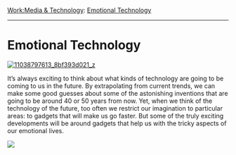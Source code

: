 [Work:](https://www.theschooloflife.com/thebookoflife/category/work/)[Media & Technology](https://www.theschooloflife.com/thebookoflife/category/work/media-and-technology/): [Emotional Technology](https://www.theschooloflife.com/thebookoflife/emotional-technology/)

* * *

# Emotional Technology

[![11038797613_8bf393d021_z](https://www.theschooloflife.com/thebookoflife/wp-content/uploads/2016/03/11038797613_8bf393d021_z.jpg)](http://www.thebookoflife.org/wp-content/uploads/2016/03/11038797613_8bf393d021_z.jpg)

It’s always exciting to think about what kinds of technology are going to be coming to us in the future. By extrapolating from current trends, we can make some good guesses about some of the astonishing inventions that are going to be around 40 or 50 years from now. Yet, when we think of the technology of the future, too often we restrict our imagination to particular areas: to&nbsp;gadgets that will make us go faster. But some of the truly exciting developments will be around gadgets that help us with the tricky aspects of our emotional lives.

[![](https://img.youtube.com/vi/5u45-x0-zoY/0.jpg)](https://www.youtube.com/embed/5u45-x0-zoY '')
